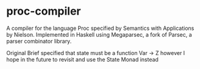 # proc-compiler
A compiler for the language Proc specified by Semantics with Applications by Nielson. Implemented in Haskell using Megaparsec, a fork of Parsec, a parser combinator library.

Original Brief specified that state must be a function Var -> Z however I hope in the future to revisit and use the State Monad instead
